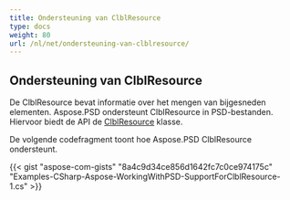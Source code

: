 ```yaml
---
title: Ondersteuning van ClblResource
type: docs
weight: 80
url: /nl/net/ondersteuning-van-clblresource/
---
```


## **Ondersteuning van ClblResource**
De ClblResource bevat informatie over het mengen van bijgesneden elementen. Aspose.PSD ondersteunt ClblResource in PSD-bestanden. Hiervoor biedt de API de [ClblResource](https://reference.aspose.com/net/psd/aspose.psd.fileformats.psd.layers.layerresources/clblresource) klasse.

De volgende codefragment toont hoe Aspose.PSD ClblResource ondersteunt.

{{< gist "aspose-com-gists" "8a4c9d34ce856d1642fc7c0ce974175c" "Examples-CSharp-Aspose-WorkingWithPSD-SupportForClblResource-1.cs" >}}
